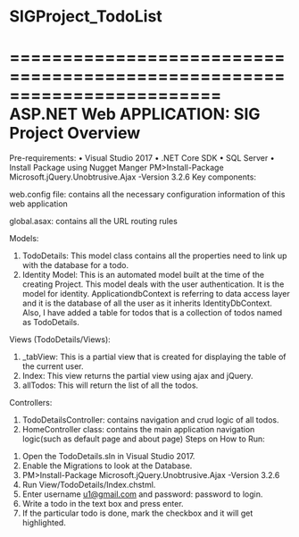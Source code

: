 # SIGProject_TodoList
========================================================================
       ASP.NET Web APPLICATION: SIG Project Overview
========================================================================

Pre-requirements:
•	Visual Studio 2017
•	.NET Core SDK
•	SQL Server
•	Install Package using Nugget Manger 
PM>Install-Package Microsoft.jQuery.Unobtrusive.Ajax -Version 3.2.6 
Key components:

 web.config file: contains all the necessary configuration information of this web application

global.asax: contains all the URL routing rules

Models:

1.	TodoDetails: This model class contains all the properties need to link up with the database for a todo.  
2.	Identity Model: This is an automated model built at the time of the creating Project. This model deals with the user authentication. It is the model for identity. ApplicationdbContext is referring to data access layer and it is the database of all the user as it inherits IdentityDbContext<ApplicationUser>. Also, I have added a table for todos that is a collection of todos named as TodoDetails.

Views (TodoDetails/Views):
1.	_tabView: This is a partial view that is created for displaying the table of the current user.
2.	Index: This view returns the partial view using ajax and jQuery.
3.	allTodos: This will return the list of all the todos. 

Controllers:
1.	TodoDetailsController: contains navigation and crud logic of all todos.
2.	HomeController class: contains the main application navigation logic(such as default page and about page)
Steps on How to Run:
1)	Open the TodoDetails.sln in Visual Studio 2017.
2)	Enable the Migrations to look at the Database. 	
3)	PM>Install-Package Microsoft.jQuery.Unobtrusive.Ajax -Version 3.2.6 
4)	Run View/TodoDetails/Index.chstml.
5)	Enter username u1@gmail.com and password: password to login.
6)	Write a todo in the text box and press enter.
7)	If the particular todo is done, mark the checkbox and it will get highlighted.
